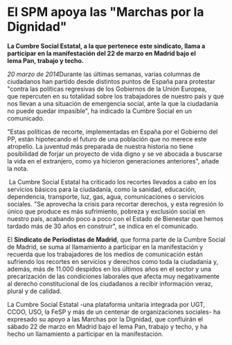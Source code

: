 # El SPM apoya las "Marchas por la Dignidad"

**La Cumbre Social Estatal, a la que pertenece este sindicato, llama a participar en la manifestación del 22 de marzo en Madrid bajo el lema Pan, trabajo y techo.**

*20 marzo de 2014*Durante las últimas semanas, varias columnas de ciudadanos han partido desde distintos puntos de España para protestar "contra las políticas regresivas de los Gobiernos de la Unión Europea, que repercuten en su totalidad sobre los trabajadores de nuestro país y que nos llevan a una situación de emergencia social, ante la que la ciudadanía no puede quedar impasible", ha indicado la Cumbre Social en un comunicado.

"Estas políticas de recorte, implementadas en España por el Gobierno del PP, están hipotecando el futuro de una población que no merece este atropello. La juventud más preparada de nuestra historia no tiene posibilidad de forjar un proyecto de vida digno y se ve abocada a buscarse la vida en el extranjero, como ya hicieron generaciones anteriores", añade la nota. 

 La Cumbre Social Estatal ha criticado los recortes llevados a cabo en los servicios básicos para la ciudadanía, como la sanidad, educación, dependencia, transporte, luz, gas, agua, comunicaciones o servicios sociales. "Se aprovecha la crisis para recortar derechos, y esta regresión lo único que produce es más sufrimiento, pobreza y exclusión social en nuestro país, acabando poco a poco con el Estado de Bienestar que hemos tardado más de 30 años en construir", se indica en el comunicado.

El **Sindicato de Periodistas de Madrid**, que forma parte de la Cumbre Social de Madrid, se suma al llamamiento a participar en la manifestación y recuerda que los trabajadores de los medios de comunicación están sufriendo los recortes en servicios y derechos como toda la ciudadanía y, además, más de 11.000 despidos en los últimos años en el sector y una precarización de las condiciones laborales que afecta muy negativamente al derecho constitucional de los ciudadanos a recibir información veraz, plural y de calidad.

La Cumbre Social Estatal -una plataforma unitaria integrada por UGT, CCOO, USO, la FeSP y más de un centenar de organizaciones sociales- ha expresado su apoyo a las Marchas por la Dignidad, que confluirán el sábado 22 de marzo en Madrid bajo el lema Pan, trabajo y techo, y ha hecho un llamamiento a participar en la manifestación.
